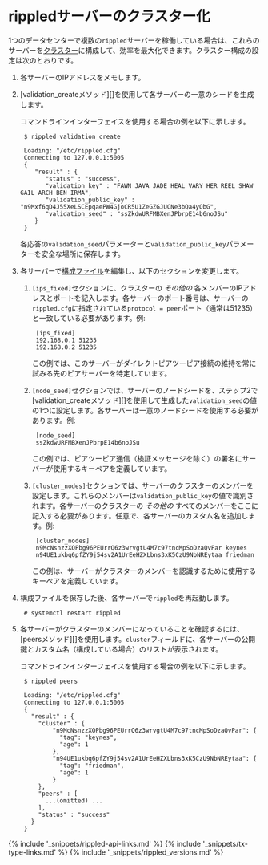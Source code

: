 ﻿# rippledサーバーのクラスター化

1つのデータセンターで複数の`rippled`サーバーを稼働している場合は、これらのサーバーを[クラスター](clustering.html)に構成して、効率を最大化できます。クラスター構成の設定は次のとおりです。

1. 各サーバーのIPアドレスをメモします。

2. [validation_createメソッド][]を使用して各サーバーの一意のシードを生成します。

    コマンドラインインターフェイスを使用する場合の例を以下に示します。

        $ rippled validation_create

        Loading: "/etc/rippled.cfg"
        Connecting to 127.0.0.1:5005
        {
           "result" : {
              "status" : "success",
              "validation_key" : "FAWN JAVA JADE HEAL VARY HER REEL SHAW GAIL ARCH BEN IRMA",
              "validation_public_key" : "n9Mxf6qD4J55XeLSCEpqaePW4GjoCR5U1ZeGZGJUCNe3bQa4yQbG",
              "validation_seed" : "ssZkdwURFMBXenJPbrpE14b6noJSu"
           }
        }

    各応答の`validation_seed`パラメーターと`validation_public_key`パラメーターを安全な場所に保存します。

3. 各サーバーで[構成ファイル](https://github.com/ripple/rippled/blob/master/cfg/rippled-example.cfg)を編集し、以下のセクションを変更します。

    1. `[ips_fixed]`セクションに、クラスターの _その他の_ 各メンバーのIPアドレスとポートを記入します。各サーバーのポート番号は、サーバーの `rippled.cfg`に指定されている`protocol = peer`ポート（通常は51235）と一致している必要があります。例:

            [ips_fixed]
            192.168.0.1 51235
            192.168.0.2 51235

        この例では、このサーバーがダイレクトピアツーピア接続の維持を常に試みる先のピアサーバーを特定しています。

    2. `[node_seed]`セクションでは、サーバーのノードシードを、ステップ2で[validation_createメソッド][]を使用して生成した`validation_seed`の値の1つに設定します。各サーバーは一意のノードシードを使用する必要があります。例:

            [node_seed]
            ssZkdwURFMBXenJPbrpE14b6noJSu

        この例では、ピアツーピア通信（検証メッセージを除く）の署名にサーバーが使用するキーペアを定義しています。

    3. `[cluster_nodes]`セクションでは、サーバーのクラスターのメンバーを設定します。これらのメンバーは`validation_public_key`の値で識別されます。各サーバーのクラスターの _その他の_ すべてのメンバーをここに記入する必要があります。任意で、各サーバーのカスタム名を追加します。例:

            [cluster_nodes]
            n9McNsnzzXQPbg96PEUrrQ6z3wrvgtU4M7c97tncMpSoDzaQvPar keynes
            n94UE1ukbq6pfZY9j54sv2A1UrEeHZXLbns3xK5CzU9NbNREytaa friedman

        この例は、サーバーがクラスターのメンバーを認識するために使用するキーペアを定義しています。

4. 構成ファイルを保存した後、各サーバーで`rippled`を再起動します。

        # systemctl restart rippled

5. 各サーバーがクラスターのメンバーになっていることを確認するには、[peersメソッド][]を使用します。`cluster`フィールドに、各サーバーの公開鍵とカスタム名（構成している場合）のリストが表示されます。

    コマンドラインインターフェイスを使用する場合の例を以下に示します。

        $ rippled peers

        Loading: "/etc/rippled.cfg"
        Connecting to 127.0.0.1:5005
        {
          "result" : {
            "cluster" : {
                "n9McNsnzzXQPbg96PEUrrQ6z3wrvgtU4M7c97tncMpSoDzaQvPar": {
                  "tag": "keynes",
                  "age": 1
                },
                "n94UE1ukbq6pfZY9j54sv2A1UrEeHZXLbns3xK5CzU9NbNREytaa": {
                  "tag": "friedman",
                  "age": 1
                }
            },
            "peers" : [
              ...(omitted) ...
            ],
            "status" : "success"
          }
        }



<!--{# common link defs #}-->
{% include '_snippets/rippled-api-links.md' %}
{% include '_snippets/tx-type-links.md' %}
{% include '_snippets/rippled_versions.md' %}
